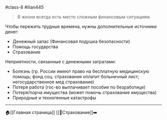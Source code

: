#class-8 #ilian445
> В жизни всегда есть место сложным финансовым ситуациям. 

Чтобы пережить трудные времена, нужны дополнительные источники денег:
-  Денежный запас (Финансовая подушка безопасности)
- Помощь государства
- Страхование

Неприятности, связанные с денежными затратами:
- Болезнь (гр. России имеют право на бесплатную медицинскую помощь; фонд соц. страхования оплатит больничный лист; негосударственное мед страхование)
- Потеря работа (гос-во выплачивает пособие по безработице)
- Потеря/порча имущества (может помочь страхование имущества)
- Природные и техногенные катастрофы
---
🏠[[Главная страница]]
[[📒Страхование]]➡️
